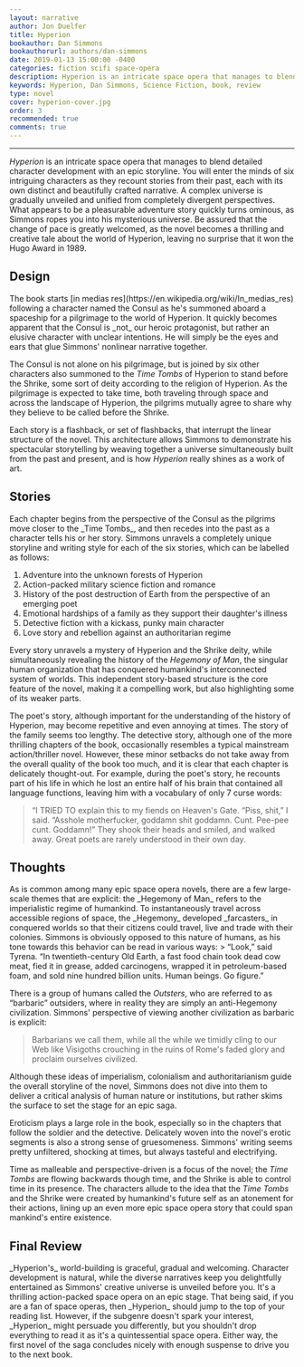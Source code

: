 ```yaml
---
layout: narrative
author: Jon Duelfer
title: Hyperion
bookauthor: Dan Simmons
bookauthorurl: authors/dan-simmons
date: 2019-01-13 15:00:00 -0400
categories: fiction scifi space-opera
description: Hyperion is an intricate space opera that manages to blend detailed character development with an epic storyline. Through stories told from an array of characters, Simmons weaves a complex universe for a satisfying adventure.
keywords: Hyperion, Dan Simmons, Science Fiction, book, review
type: novel
cover: hyperion-cover.jpg
order: 3
recommended: true
comments: true
---
```

<hr/>

_Hyperion_ is an intricate space opera that manages to blend detailed character development with an epic storyline. You will enter the minds of six intriguing characters as they recount stories from their past, each with its own distinct and beautifully crafted narrative. A complex universe is gradually unveiled and unified from completely divergent perspectives. What appears to be a pleasurable adventure story quickly turns ominous, as Simmons ropes you into his mysterious universe. Be assured that the change of pace is greatly welcomed, as the novel becomes a thrilling and creative tale about the world of Hyperion, leaving no surprise that it won the Hugo Award in 1989.

<h2><strong>Design</strong></h2>
The book starts [in medias res](https://en.wikipedia.org/wiki/In_medias_res) following a character named the Consul as he's summoned aboard a spaceship for a pilgrimage to the world of Hyperion. It quickly becomes apparent that the Consul is _not_ our heroic protagonist, but rather an elusive character with unclear intentions. He will simply be the eyes and ears that glue Simmons' nonlinear narrative together.

The Consul is not alone on his pilgrimage, but is joined by six other characters also summoned to the _Time Tombs_ of Hyperion to stand before the Shrike, some sort of deity according to the religion of Hyperion. As the pilgrimage is expected to take time, both traveling through space and across the landscape of Hyperion, the pilgrims mutually agree to share why they believe to be called before the Shrike.

Each story is a flashback, or set of flashbacks, that interrupt the linear structure of the novel. This architecture allows Simmons to demonstrate his spectacular storytelling by weaving together a universe simultaneously built from the past and present, and is how _Hyperion_ really shines as a work of art.

<h2><strong>Stories</strong></h2>
Each chapter begins from the perspective of the Consul as the pilgrims move closer to the _Time Tombs_, and then recedes into the past as a character tells his or her story. Simmons unravels a completely unique storyline and writing style for each of the six stories, which can be labelled as follows:

1. Adventure into the unknown forests of Hyperion
2. Action-packed military science fiction and romance
3. History of the post destruction of Earth from the perspective of an emerging poet
4. Emotional hardships of a family as they support their daughter's illness
5. Detective fiction with a kickass, punky main character
6. Love story and rebellion against an authoritarian regime

Every story unravels a mystery of Hyperion and the Shrike deity, while simultaneously revealing the history of the _Hegemony of Man_, the singular human organization that has conquered humankind's interconnected system of worlds. This independent story-based structure is the core feature of the novel, making it a compelling work, but also highlighting some of its weaker parts. 

The poet's story, although important for the understanding of the history of Hyperion, may become repetitive and even annoying at times. The story of the family seems too lengthy. The detective story, although one of the more thrilling chapters of the book, occasionally resembles a typical mainstream action/thriller novel. However, these minor setbacks do not take away from the overall quality of the book too much, and it is clear that each chapter is delicately thought-out. For example, during the poet's story, he recounts part of his life in which he lost an entire half of his brain that contained all language functions, leaving him with a vocabulary of only 7 curse words:
> “I TRIED TO explain this to my fiends on Heaven's Gate. “Piss, shit,” I said. “Asshole motherfucker, goddamn shit goddamn. Cunt. Pee-pee cunt. Goddamn!” They shook their heads and smiled, and walked away. Great poets are rarely understood in their own day.

<h2><strong>Thoughts</strong></h2>
As is common among many epic space opera novels, there are a few large-scale themes that are explicit: the _Hegemony of Man_ refers to the imperialistic regime of humankind. To instantaneously travel across accessible regions of space, the _Hegemony_ developed _farcasters_ in conquered worlds so that their citizens could travel, live and trade with their colonies. Simmons is obviously opposed to this nature of humans, as his tone towards this behavior can be read in various ways:
> “Look,” said Tyrena. “In twentieth-century Old Earth, a fast food chain took dead cow meat, fied it in grease, added carcinogens, wrapped it in petroleum-based foam, and sold nine hundred billion units. Human beings. Go figure.”

There is a group of humans called the _Outsters_, who are referred to as “barbaric” outsiders, where in reality they are simply an anti-Hegemony civilization. Simmons' perspective of viewing another civilization as barbaric is explicit:
> Barbarians we call them, while all the while we timidly cling to our Web like Visigoths crouching in the ruins of Rome's faded glory and proclaim ourselves civilized.

Although these ideas of imperialism, colonialism and authoritarianism guide the overall storyline of the novel, Simmons does not dive into them to deliver a critical analysis of human nature or institutions, but rather skims the surface to set the stage for an epic saga.

Eroticism plays a large role in the book, especially so in the chapters that follow the soldier and the detective. Delicately woven into the novel's erotic segments is also a strong sense of gruesomeness. Simmons' writing seems pretty unfiltered, shocking at times, but always tasteful and electrifying.

Time as malleable and perspective-driven is a focus of the novel; the _Time Tombs_ are flowing backwards though time, and the Shrike is able to control time in its presence. The characters allude to the idea that the _Time Tombs_ and the Shrike were created by humankind's future self as an atonement for their actions, lining up an even more epic space opera story that could span mankind's entire existence.

<h2><strong>Final Review</strong></h2>
_Hyperion's_ world-building is graceful, gradual and welcoming. Character development is natural, while the diverse narratives keep you delightfully entertained as Simmons' creative universe is unveiled before you. It's a thrilling action-packed space opera on an epic stage. That being said, if you are a fan of space operas, then _Hyperion_ should jump to the top of your reading list. However, if the subgenre doesn't spark your interest, _Hyperion_ might persuade you differently, but you shouldn't drop everything to read it as it's a quintessential space opera. Either way, the first novel of the saga concludes nicely with enough suspense to drive you to the next book.